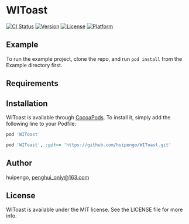 # WIToast

[![CI Status](https://img.shields.io/travis/huipengo/WIToast.svg?style=flat)](https://travis-ci.org/huipengo/WIToast)
[![Version](https://img.shields.io/cocoapods/v/WIToast.svg?style=flat)](https://cocoapods.org/pods/WIToast)
[![License](https://img.shields.io/cocoapods/l/WIToast.svg?style=flat)](https://cocoapods.org/pods/WIToast)
[![Platform](https://img.shields.io/cocoapods/p/WIToast.svg?style=flat)](https://cocoapods.org/pods/WIToast)

## Example

To run the example project, clone the repo, and run `pod install` from the Example directory first.

## Requirements

## Installation

WIToast is available through [CocoaPods](https://cocoapods.org). To install
it, simply add the following line to your Podfile:

```ruby
pod 'WIToast'
```

```ruby
pod 'WIToast', :git=> 'https://github.com/huipengo/WIToast.git'
```

## Author

huipengo, penghui_only@163.com

## License

WIToast is available under the MIT license. See the LICENSE file for more info.
